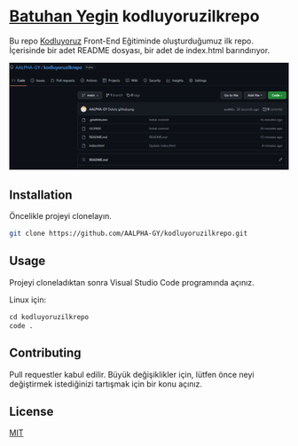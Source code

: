 # [Batuhan Yegin](https://app.patika.dev/yeginbatuhan) kodluyoruzilkrepo
Bu repo [Kodluyoruz](https://www.kodluyoruz.org) Front-End Eğitiminde oluşturduğumuz ilk repo.
İçerisinde bir adet README dosyası, bir adet de index.html barındırıyor.

![github](figures/github.png)

## Installation
Öncelikle projeyi clonelayın.
```bash
git clone https://github.com/AALPHA-GY/kodluyoruzilkrepo.git
```

## Usage

Projeyi cloneladıktan sonra Visual Studio Code programında açınız.

Linux için:
```linux
cd kodluyoruzilkrepo
code .
```

## Contributing
Pull requestler kabul edilir. Büyük değişiklikler için, lütfen önce neyi değiştirmek istediğinizi tartışmak için bir konu açınız.


## License
[MIT](https://choosealicense.com/licenses/mit/)